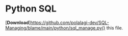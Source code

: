 # Python SQL
[<strong>Download</strong>]https://github.com/polalagi-dev/SQL-Managing/blame/main/python/sql_manage.py() this file.
